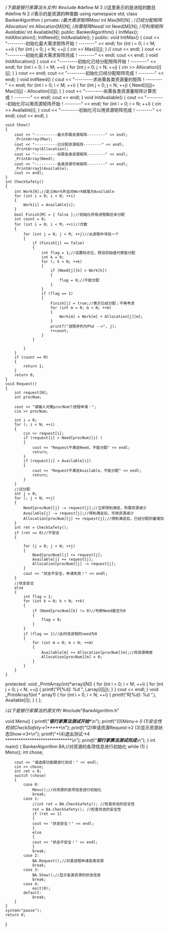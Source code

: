 /*下面是银行家算法头文件*/
#include<iostream>
#define M 3 //这里表示的是进程的数目
#define N 2	//表示的是资源的种类数
using namespace std;
class BankerAlgorithm
{
private:
	/*最大需求矩阵Max*/
	int Max[M][N] ;
	/*已经分配矩阵Allocation*/
	int Allocation[M][N];
	/*尚需矩阵Need*/
	int Need[M][N];
	/*可利用矩阵Available*/
	int Available[N];
public:
	BankerAlgorithm()
	{
		InitMax();
		InitAllocation();
		InitNeed();
		InitAvaliable();
	}
public:
	void InitMax()
	{
		cout << "---------初始化最大需求矩阵开始！--------" << endl;
		for (int i = 0; i < M; ++i)
		{
			for (int j = 0; j < N; ++j)
			{
				cin >> Max[i][j];
			}
		//	cout << endl;
		}
		cout << "---------初始化最大需求矩阵完成！--------" << endl;
		cout << endl;
	}
	void InitAllocation()
	{
		cout << "---------初始化已经分配矩阵开始！--------" << endl;
		for (int i = 0; i < M; ++i)
		{
			for (int j = 0; j < N; ++j)
			{
				cin >> Allocation[i][j];
			}
		}
		cout << endl;
		cout << "---------初始化已经分配矩阵完成！--------" << endl;
	}
	void InitNeed()
	{
		cout << "---------求尚需各类资源量的矩阵！--------" << endl;
		for (int i = 0; i < M; ++i)
		{
			for (int j = 0; j < N; ++j)
			{
				Need[i][j]= Max[i][j] - Allocation[i][j];
			}
		}
		cout << "---------尚需各类资源量矩阵计算完成！--------" << endl;
		cout << endl;
	}
	void InitAvaliable()
	{
		cout << "---------初始化可以用资源矩阵开始！--------" << endl;
		for (int i = 0; i < N; ++i)
		{
			cin >> Available[i];
		}
		cout << "---------初始化可以用资源矩阵完成！--------" << endl;
		cout << endl;
	}
	
	void Show()
	{
		cout << "----------最大所需资源矩阵--------" << endl;
		_PrintArray(Max);
		cout << "----------已分配资源矩阵--------" << endl;
		_PrintArray(Allocation);
		cout << "----------尚需各类资源矩阵--------" << endl;
		_PrintArray(Need);
		cout << "----------各类资源可用矩阵--------" << endl;
		_PrintArray1(Available);
		cout << endl;
	}
	int CheckSafety()
	{
		int Work[N];//定义Work并且对Work赋值为Available
		for (int i = 0; i < N; ++i)
		{
			Work[i] = Available[i];
		}
		bool Finish[M] = { false };//初始化所有进程都还未分配
		int count = 0;
		for (int i = 0; i < M; ++i)//次数
		{
			for (int j = 0; j < M; ++j)//从进程中寻找一个
			{
				if (Finish[j] == false)
				{
					int flag = 1;//设置标志位，假设初始值代表能分配
					int k = 0;
					for (; k < N; ++k)
					{
						if (Need[j][k] > Work[k])
						{
							flag = 0;//不能分配
						}
					}
					if (flag == 1)
					{
						Finish[j] = true;//表示已经分配；不再考虑
						for (int m = 0; m < N; ++m)
						{
							Work[m] = Work[m] + Allocation[j][m];
						}
						printf("进程序列为P%d -->", j);
						++count;
					}
				}
				
			}
		}
		if (count == M)
		{
			return 1;
		}
		return 0;
	}
	void Request()
	{
		int request[N];
		int procNum;

		cout << "请输入对第procNum个进程申请：";
		cin >> procNum;
		
		int i = 0;
		for (; i < N; ++i)
		{
			cin >> request[i];
			if (request[i] > Need[procNum][i] )
			{
				cout << "Request不满足Need，不能分配" << endl;
				return;
			}
			if (request[i] > Available[i])
			{
				cout << "Request不满足Available，不能分配" << endl;
				return;
			}
		}
		//试分配
		int j = 0;
		for (; j < N; ++j)
		{
			Need[procNum][j] -= request[j];//立即得到满足，所需资源减少
			Available[j] -= request[j];//得到满足后，可用资源减少
			Allocation[procNum][j] += request[j];//得到满足后，已经分配的量增加
		}
		int ret = CheckSafety();
		if (ret == 0)//不安全
		{
			
			for (j = 0; j < N; ++j)
			{
				Need[procNum][j] += request[j];
				Available[j] += request[j];
				Allocation[procNum][j] -= request[j];
			}
			cout << "状态不安全，申请失败！" << endl;
		}
		//状态安全
		else
		{
			int flag = 1;
			for (int k = 0; k < N; ++k)
			{
				if (Need[procNum][k] != 0)//判断Need是否为0
				{
					flag = 0;
				}
			}
			if (flag == 1)//此时该进程的need为0
			{
				for (int m = 0; m < N; ++m)
				{
					Available[m] += Allocation[procNum][m];//将资源释放
					Allocation[procNum][m] = 0;
				}
			}
		}
	}
	
protected:
	void _PrintArray(int(*array)[N])
	{
		for (int i = 0; i < M; ++i)
		{
			for (int j = 0; j < N; ++j)
			{
				printf("P[%d]: %d	", i,array[i][j]);
			}
		}
		cout << endl;
	}
	void _PrintArray1(int * array1)
	{
		for (int i = 0; i < N; ++i)
		{
			printf("R[%d]: %d	",i, Available[i]);
		}
	}
};



/*以下是银行家算法的源文件*/
#include"BankAlgorithm.h"

void Menu()
{
	printf("*****************银行家算法测试开始******************\n");
	printf("*(0)Menu-> 0	     (1)安全性检验CheckSafety->1*****\n");
	printf("*(2)申请资源Request->2	      (3)显示资源状态Show->3*\n");
	printf("*(4)退出测试->4	      *******************************\n");
	printf("*****************银行家算法测试完成******************\n");
}
int main()
{
	BankerAlgorithm BA;//对资源的各项信息进行初始化
	while (1)
	{
		Menu();
		int chose;
		
		cout << "请选择功能键进行测试：" << endl;
		cin >> chose;
		int ret = 0;
		switch (chose)
		{
			case 0:
				Menu();//对资源的各项信息进行初始化
				break;
			case 1:
				//int ret = BA.CheckSafety(); //检查状态的安全性
				ret = BA.CheckSafety(); //检查状态的安全性
				if (ret == 1)
				{
				cout << "状态安全！" << endl;
				}
				else
				{
				cout << "状态不安全！" << endl;
				}	
				break;
			case 2:
				BA.Request();//对某进程申请各类资源
				break;
			case 3:
				BA.Show();//显示各类资源的状态信息
				break;
			case 4:
				exit(0);
			default:
				break;
		}
	}
	system("pause");
	return 0;
}
